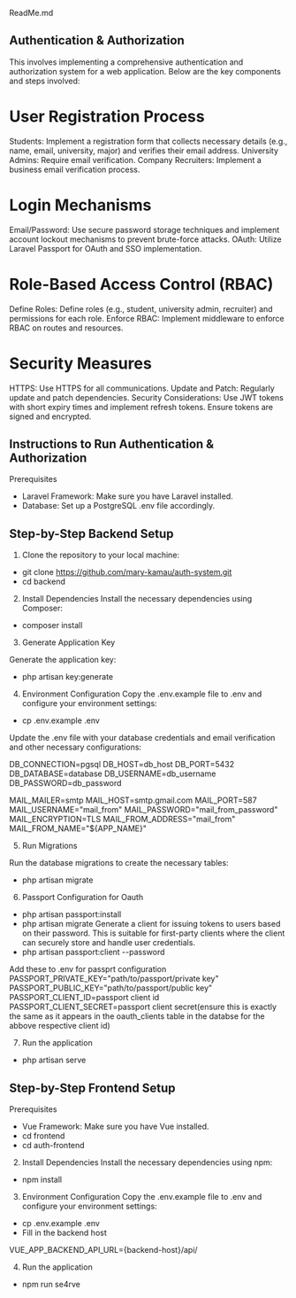 ReadMe.md
## Authentication & Authorization
This involves implementing a comprehensive authentication and authorization system for a web application. Below are the key components and steps involved:

# User Registration Process
Students: Implement a registration form that collects necessary details (e.g., name, email, university, major) and verifies their email address.
University Admins: Require email verification.
Company Recruiters: Implement a business email verification process.

# Login Mechanisms
Email/Password: Use secure password storage techniques and implement account lockout mechanisms to prevent brute-force attacks.
OAuth:  Utilize Laravel Passport for OAuth and SSO implementation.

# Role-Based Access Control (RBAC)
Define Roles: Define roles (e.g., student, university admin, recruiter) and permissions for each role.
Enforce RBAC: Implement middleware to enforce RBAC on routes and resources.
# Security Measures
HTTPS: Use HTTPS for all communications.
Update and Patch: Regularly update and patch dependencies.
Security Considerations: Use JWT tokens with short expiry times and implement refresh tokens. Ensure tokens are signed and encrypted.

## Instructions to Run Authentication & Authorization
Prerequisites
- Laravel Framework: Make sure you have Laravel installed.
- Database: Set up a PostgreSQL .env file accordingly.

## Step-by-Step Backend Setup
1. Clone the repository to your local machine:
- git clone https://github.com/mary-kamau/auth-system.git
- cd backend

2. Install Dependencies
Install the necessary dependencies using Composer:
- composer install

3. Generate Application Key

Generate the application key:
- php artisan key:generate

4. Environment Configuration
Copy the .env.example file to .env and configure your environment settings:
- cp .env.example .env

Update the .env file with your database credentials and email verification and other necessary configurations:

DB_CONNECTION=pgsql
DB_HOST=db_host
DB_PORT=5432
DB_DATABASE=database
DB_USERNAME=db_username
DB_PASSWORD=db_password

MAIL_MAILER=smtp
MAIL_HOST=smtp.gmail.com
MAIL_PORT=587
MAIL_USERNAME="mail_from"
MAIL_PASSWORD="mail_from_password"
MAIL_ENCRYPTION=TLS
MAIL_FROM_ADDRESS="mail_from"
MAIL_FROM_NAME="${APP_NAME}"

5. Run Migrations

Run the database migrations to create the necessary tables:
- php artisan migrate

6. Passport Configuration for Oauth
- php artisan passport:install
- php artisan migrate
Generate a client for issuing tokens to users based on their password. This is suitable for first-party clients where the client can securely store and handle user credentials.
 - php artisan passport:client --password

Add these to .env for passprt configuration
PASSPORT_PRIVATE_KEY="path/to/passport/private key"
PASSPORT_PUBLIC_KEY="path/to/passport/public key"
PASSPORT_CLIENT_ID=passport client id
PASSPORT_CLIENT_SECRET=passport client secret(ensure this is exactly the same as it appears in the oauth_clients table in the databse for the abbove respective client id)

7. Run the application
- php artisan serve

## Step-by-Step Frontend Setup
Prerequisites
- Vue Framework: Make sure you have Vue installed.
- cd frontend
- cd auth-frontend

2. Install Dependencies
Install the necessary dependencies using npm:
- npm install

3. Environment Configuration
Copy the .env.example file to .env and configure your environment settings:
- cp .env.example .env
- Fill in the backend host

VUE_APP_BACKEND_API_URL={backend-host}/api/

4. Run the application
- npm run se4rve
